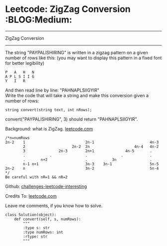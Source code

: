 # Leetcode: ZigZag Conversion     :BLOG:Medium:


---

ZigZag Conversion  

---

The string "PAYPALISHIRING" is written in a zigzag pattern on a given number of rows like this: (you may want to display this pattern in a fixed font for better legibility)  

    P   A   H   N
    A P L S I I G
    Y   I   R

And then read line by line: "PAHNAPLSIIGYIR"  
Write the code that will take a string and make this conversion given a number of rows:  

    string convert(string text, int nRows);

convert("PAYPALISHIRING", 3) should return "PAHNAPLSIIGYIR".  

Background: what is ZigZag. [leetcode.com](https://leetcode.com/problems/zigzag-conversion/description/)  

    /*n=numRows
    2n-2    1                           2n-1                         4n-3
            2                     2n-2  2n                    4n-4   4n-2
            3               2n-3        2n+1              4n-5       .
            .           .               .               .            .
            .       n+2                 .           3n               .
            n-1 n+1                     3n-3    3n-1                 5n-5
    2n-2    n                           3n-2                         5n-4
    */
    Be careful with nR=1 && nR=2

Github: [challenges-leetcode-interesting](https://github.com/DennyZhang/challenges-leetcode-interesting/tree/master/zigzag-conversion)  

Credits To: [leetcode.com](https://leetcode.com/problems/zigzag-conversion/description/)  

Leave me comments, if you know how to solve.  

    class Solution(object):
        def convert(self, s, numRows):
            """
            :type s: str
            :type numRows: int
            :rtype: str
            """